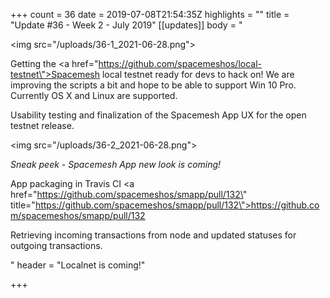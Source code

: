 +++
count = 36
date = 2019-07-08T21:54:35Z
highlights = ""
title = "Update #36 - Week 2 - July 2019"
[[updates]]
body = "<p><img src=\"/uploads/36-1_2021-06-28.png\"></p><p>Getting the <a href=\"https://github.com/spacemeshos/local-testnet\">Spacemesh local testnet</a> ready for devs to hack on! We are improving the scripts a bit and hope to be able to support Win 10 Pro. Currently OS X and Linux are supported.</p><p>Usability testing and finalization of the Spacemesh App UX for the open testnet release.</p><p><img src=\"/uploads/36-2_2021-06-28.png\"></p><p><em>Sneak peek - Spacemesh App new look is coming!</em></p><p>App packaging in Travis CI <a href=\"https://github.com/spacemeshos/smapp/pull/132\" title=\"https://github.com/spacemeshos/smapp/pull/132\">https://github.com/spacemeshos/smapp/pull/132</a></p><p>Retrieving incoming transactions from node and updated statuses for outgoing transactions.</p>"
header = "Localnet is coming!"

+++
